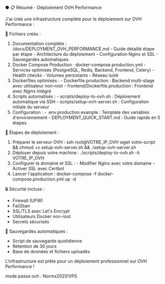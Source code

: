 ● 📋 Résumé - Déploiement OVH Performance

  J'ai créé une infrastructure complète pour le déploiement sur OVH Performance :

  📁 Fichiers créés :

  1. Documentation complète : /docs/DEPLOYMENT_OVH_PERFORMANCE.md
    - Guide détaillé étape par étape
    - Architecture du déploiement
    - Configuration Nginx et SSL
    - Sauvegardes automatiques
  2. Docker Compose Production : docker-compose.production.yml
    - Services optimisés (PostgreSQL, Redis, Backend, Frontend, Celery)
    - Health checks
    - Volumes persistants
    - Réseau isolé
  3. Dockerfiles optimisés :
    - Dockerfile.production : Backend multi-stage avec utilisateur non-root
    - frontend/Dockerfile.production : Frontend avec Nginx intégré
  4. Scripts automatisés :
    - scripts/deploy-to-ovh.sh : Déploiement automatique via SSH
    - scripts/setup-ovh-server.sh : Configuration initiale du serveur
  5. Configuration :
    - .env.production.example : Template des variables d'environnement
    - DEPLOYMENT_QUICK_START.md : Guide rapide en 5 étapes

  🚀 Étapes de déploiement :

  1. Préparer le serveur OVH :
  ssh root@VOTRE_IP_OVH
  wget votre-script && chmod +x setup-ovh-server.sh && ./setup-ovh-server.sh
  2. Déployer depuis votre machine :
  ./scripts/deploy-to-ovh.sh -h VOTRE_IP_OVH
  3. Configurer le domaine et SSL :
    - Modifier Nginx avec votre domaine
    - Activer SSL avec Certbot
  4. Lancer l'application :
  docker-compose -f docker-compose.production.yml up -d

  🔒 Sécurité incluse :

  - Firewall (UFW)
  - Fail2ban
  - SSL/TLS avec Let's Encrypt
  - Utilisateurs Docker non-root
  - Secrets sécurisés

  💾 Sauvegardes automatiques :

  - Script de sauvegarde quotidienne
  - Rétention de 30 jours
  - Base de données et fichiers uploadés

  L'infrastructure est prête pour un déploiement professionnel sur OVH Performance !

  mode passe ovh : Normx2025!VPS